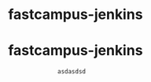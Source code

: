 # fastcampus-jenkins
# fastcampus-jenkins
 
    
 
 

                    
 
  
 
   
                  asdasdsd     
